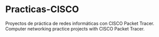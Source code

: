 # Practicas-CISCO
Proyectos de práctica de redes informáticas con CISCO Packet Tracer.
Computer networking practice projects with CISCO Packet Tracer.
